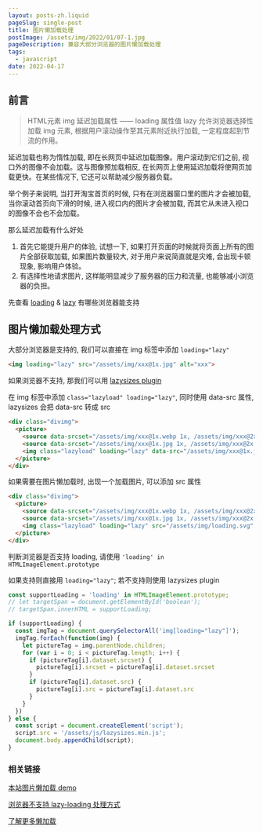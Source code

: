 ```yaml
---
layout: posts-zh.liquid
pageSlug: single-post
title: 图片懒加载处理
postImage: /assets/img/2022/01/07-1.jpg
pageDescription: 兼容大部分浏览器的图片懒加载处理
tags: 
  - javascript
date: 2022-04-17
---
```


## 前言

>HTML元素 img 延迟加载属性 —— loading 属性值 lazy 允许浏览器选择性加载 img 元素, 根据用户滚动操作至其元素附近执行加载, 一定程度起到节流的作用。

延迟加载也称为惰性加载, 即在长网页中延迟加载图像。用户滚动到它们之前, 视口外的图像不会加载。这与图像预加载相反, 在长网页上使用延迟加载将使网页加载更快。在某些情况下, 它还可以帮助减少服务器负载。

举个例子来说明, 当打开淘宝首页的时候, 只有在浏览器窗口里的图片才会被加载, 当你滚动首页向下滑的时候, 进入视口内的图片才会被加载, 而其它从未进入视口的图像不会也不会加载。

那么延迟加载有什么好处
1. 首先它能提升用户的体验, 试想一下, 如果打开页面的时候就将页面上所有的图片全部获取加载, 如果图片数量较大, 对于用户来说简直就是灾难, 会出现卡顿现象, 影响用户体验。
2. 有选择性地请求图片, 这样能明显减少了服务器的压力和流量, 也能够减小浏览器的负担。

先查看 [loading](https://caniuse.com/?search=loading) & [lazy](https://caniuse.com/?search=lazy) 有哪些浏览器能支持

## 图片懒加载处理方式

大部分浏览器是支持的, 我们可以直接在 img 标签中添加 `loading="lazy"`

```html
<img loading="lazy" src="/assets/img/xxx@1x.jpg" alt="xxx">
```

如果浏览器不支持, 那我们可以用 <a href="[{{ baseURL | url }}/loading/](https://github.com/aFarkas/lazysizes)" target="_blank">lazysizes plugin</a> 

在 img 标签中添加 `class="lazyload" loading="lazy"`, 同时使用 data-src 属性, lazysizes 会把 data-src 转成 src

```html
<div class="divimg">
  <picture>
    <source data-srcset="/assets/img/xxx@1x.webp 1x, /assets/img/xxx@2x.webp 2x">
    <source data-srcset="/assets/img/xxx@1x.jpg 1x, /assets/img/xxx@2x.jpg 2x">
    <img class="lazyload" loading="lazy" data-src="/assets/img/xxx@1x.jpg">
  </picture>
</div>
```

如果需要在图片懒加载时, 出现一个加载图片, 可以添加 src 属性
```html
<div class="divimg">
  <picture>
    <source data-srcset="/assets/img/xxx@1x.webp 1x, /assets/img/xxx@2x.webp 2x">
    <source data-srcset="/assets/img/xxx@1x.jpg 1x, /assets/img/xxx@2x.jpg 2x">
    <img class="lazyload" loading="lazy" src="/assets/img/loading.svg" data-src="/assets/img/xxx@1x.jpg">
  </picture>
</div>
```

判断浏览器是否支持 loading, 请使用 `'loading' in HTMLImageElement.prototype`

如果支持则直接用 `loading="lazy"`; 若不支持则使用 lazysizes plugin
```javascript
const supportLoading = 'loading' in HTMLImageElement.prototype;
// let targetSpan = document.getElementById('boolean');
// targetSpan.innerHTML = supportLoading;

if (supportLoading) {
  const imgTag = document.querySelectorAll('img[loading="lazy"]');
  imgTag.forEach(function(img) {
    let pictureTag = img.parentNode.children;
    for (var i = 0; i < pictureTag.length; i++) {
      if (pictureTag[i].dataset.srcset) {
        pictureTag[i].srcset = pictureTag[i].dataset.srcset
      }
      if (pictureTag[i].dataset.src) {
        pictureTag[i].src = pictureTag[i].dataset.src
      }
    }
  })
} else {
  const script = document.createElement('script');
  script.src = '/assets/js/lazysizes.min.js';
  document.body.appendChild(script);
}
```

### 相关链接

<a href="{{ baseURL | url }}/loading/" target="_blank">本站图片懒加载 demo</a>

<a href="[{{ baseURL | url }}/loading/](https://web.dev/browser-level-image-lazy-loading/)" target="_blank">浏览器不支持 lazy-loading 处理方式</a>

<a href="[{{ baseURL | url }}/loading/](https://web.dev/fast/#lazy-load-images-and-video)" target="_blank">了解更多懒加载</a>